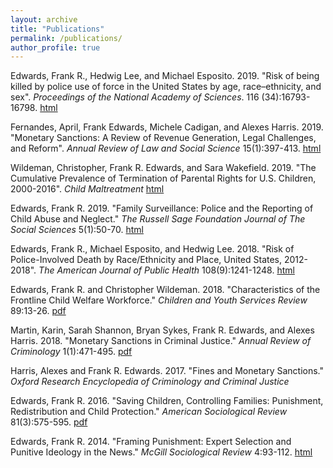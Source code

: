 ```yaml
---
layout: archive
title: "Publications"
permalink: /publications/
author_profile: true
---
```


Edwards, Frank R., Hedwig Lee, and Michael Esposito. 2019. "Risk of being killed by police use of force in the United States by age, race–ethnicity, and sex". *Proceedings of the National Academy of Sciences*. 116 (34):16793-16798. [html](https://www.pnas.org/content/116/34/16793)

Fernandes, April, Frank Edwards, Michele Cadigan, and Alexes Harris. 2019. "Monetary Sanctions: A Review of Revenue Generation, Legal Challenges, and Reform". *Annual Review of Law and Social Science* 15(1):397-413. [html](https://www.annualreviews.org/doi/abs/10.1146/annurev-lawsocsci-101518-042816)

Wildeman, Christopher, Frank R. Edwards, and Sara Wakefield. 2019. "The Cumulative Prevalence of Termination of Parental Rights for U.S. Children, 2000-2016". *Child Maltreatment* [html](https://doi.org/10.1177/1077559519848499)

Edwards, Frank R. 2019. "Family Surveillance: Police and the Reporting of Child Abuse and Neglect." *The Russell Sage Foundation Journal of The Social Sciences* 5(1):50-70. [html](https://www.rsfjournal.org/content/5/1/50)

Edwards, Frank R., Michael Esposito, and Hedwig Lee. 2018. "Risk of Police-Involved Death by Race/Ethnicity and Place, United States, 2012-2018". *The American Journal of Public Health* 108(9):1241-1248. [html](https://ajph.aphapublications.org/doi/10.2105/AJPH.2018.304559)

Edwards, Frank R. and Christopher Wildeman. 2018. "Characteristics of the Frontline Child Welfare Workforce." *Children and Youth Services Review* 89:13-26. [pdf](https://osf.io/a86td/)

Martin, Karin, Sarah Shannon, Bryan Sykes, Frank R. Edwards, and Alexes Harris. 2018. "Monetary Sanctions in Criminal Justice." *Annual Review of Criminology* 1(1):471-495. [pdf](http://frankedwards.net/wp-content/uploads/2018/01/annurev-criminol-032317-091915.pdf)

Harris, Alexes and Frank R. Edwards. 2017. "Fines and Monetary Sanctions." *Oxford Research Encyclopedia of Criminology and Criminal Justice* 

Edwards, Frank R. 2016. "Saving Children, Controlling Families: Punishment, Redistribution and Child Protection." *American Sociological Review* 81(3):575-595. [pdf](http://frankedwards.net/wp-content/uploads/2016/03/savingchildren.pdf)

Edwards, Frank R. 2014. "Framing Punishment: Expert Selection and Punitive Ideology in the News." *McGill Sociological Review* 4:93-112. [html](https://www.mcgill.ca/msr/msr-volume-4/framing-punishment)